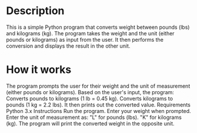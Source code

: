 # Description
This is a simple Python program that converts weight between pounds (lbs) and kilograms (kg). The program takes the weight and the unit (either pounds or kilograms) as input from the user. It then performs the conversion and displays the result in the other unit.

# How it works
The program prompts the user for their weight and the unit of measurement (either pounds or kilograms).
Based on the user's input, the program:
Converts pounds to kilograms (1 lb = 0.45 kg).
Converts kilograms to pounds (1 kg = 2.2 lbs).
It then prints out the converted value.
Requirements
Python 3.x
Instructions
Run the program.
Enter your weight when prompted.
Enter the unit of measurement as:
"L" for pounds (lbs).
"K" for kilograms (kg).
The program will print the converted weight in the opposite unit.
